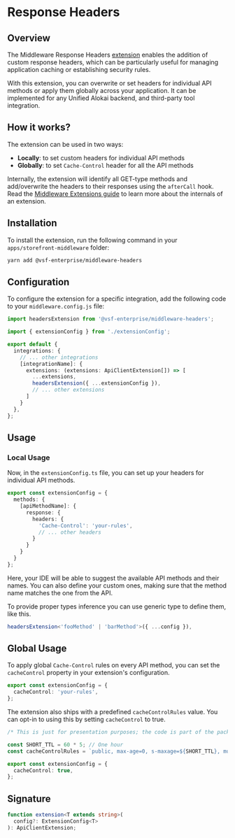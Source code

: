 # Response Headers

## Overview

The Middleware Response Headers [extension](/middleware/guides/extensions) enables the addition of custom response headers, which can be particularly useful for managing application caching or establishing security rules. 

With this extension, you can overwrite or set headers for individual API methods or apply them globally across your application. 
It can be implemented for any Unified Alokai backend, and third-party tool integration.

## How it works?

The extension can be used in two ways:

- **Locally**: to set custom headers for individual API methods
- **Globally**: to set `Cache-Control` header for all the API methods
  
Internally, the extension will identify all GET-type methods and add/overwrite the headers to their responses using the `afterCall` hook. Read the [Middleware Extensions guide](/middleware/guides/extensions#creating-an-extension) to learn more about the internals of an extension.

## Installation

To install the extension, run the following command in your `apps/storefront-middleware` folder:

```bash
yarn add @vsf-enterprise/middleware-headers
```

## Configuration

To configure the extension for a specific integration, add the following code to your `middleware.config.js` file:

```typescript [middleware.config.ts]
import headersExtension from '@vsf-enterprise/middleware-headers';

import { extensionConfig } from './extensionConfig';

export default {
  integrations: {
    // ... other integrations
    [integrationName]: {
      extensions: (extensions: ApiClientExtension[]) => [
        ...extensions,
        headersExtension({ ...extensionConfig }),
        // ... other extensions
      ]
    }
  },
};
```

## Usage

### Local Usage

Now, in the `extensionConfig.ts` file, you can set up your headers for individual API methods.

```typescript [extensionConfig.ts]
export const extensionConfig = {
  methods: {
    [apiMethodName]: {
      response: {
        headers: {
          'Cache-Control': 'your-rules',
          // ... other headers
        }
      }
    }
  }
};
```

Here, your IDE will be able to suggest the available API methods and their names. You can also define your custom ones, making sure that the method name matches the one from the API.

To provide proper types inference you can use generic type to define them, like this.

```typescript [middleware.config.ts]
headersExtension<'fooMethod' | 'barMethod'>({ ...config }),
```

## Global Usage

To apply global `Cache-Control` rules on every API method, you can set the `cacheControl` property in your extension's configuration.

```typescript [extensionConfig.ts]
export const extensionConfig = {
  cacheControl: 'your-rules',
};
```

The extension also ships with a predefined `cacheControlRules` value. You can opt-in to using this by setting `cacheControl` to true.

```typescript
/* This is just for presentation purposes; the code is part of the package internals. */

const SHORT_TTL = 60 * 5; // One hour
const cacheControlRules = `public, max-age=0, s-maxage=${SHORT_TTL}, must-revalidate`;
```

```typescript [extensionConfig.ts]
export const extensionConfig = {
  cacheControl: true,
};
```

## Signature

```typescript
function extension<T extends string>(
  config?: ExtensionConfig<T>
): ApiClientExtension;
```




